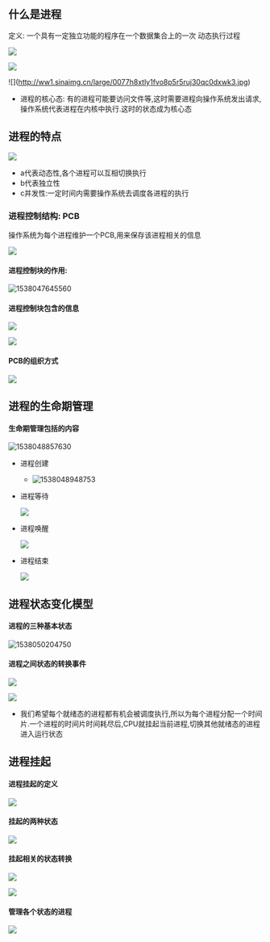 ## 什么是进程

定义: 一个具有一定独立功能的程序在一个数据集合上的一次 动态执行过程

![](http://ww1.sinaimg.cn/large/0077h8xtly1fvo8cdjxf3j30rr0gnten.jpg)

![](http://ww1.sinaimg.cn/large/0077h8xtly1fvo8e62earj30md0bagpa.jpg)

![\](http://ww1.sinaimg.cn/large/0077h8xtly1fvo8p5r5ruj30qc0dxwk3.jpg)

* 进程的核心态: 有的进程可能要访问文件等,这时需要进程向操作系统发出请求,操作系统代表进程在内核中执行.这时的状态成为核心态



## 进程的特点

![](http://ww1.sinaimg.cn/large/0077h8xtly1fvobg92wz1j30rs0gfjwf.jpg)

* a代表动态性,各个进程可以互相切换执行
* b代表独立性
* c并发性:一定时间内需要操作系统去调度各进程的执行



### 进程控制结构: PCB

操作系统为每个进程维护一个PCB,用来保存该进程相关的信息

![](http://ww1.sinaimg.cn/large/0077h8xtly1fvobm7l5tqj30s508vjvf.jpg)

#### 进程控制块的作用: 

![1538047645560](C:\Users\Administrator\AppData\Roaming\Typora\typora-user-images\1538047645560.png)

#### 进程控制块包含的信息

![](http://ww1.sinaimg.cn/large/0077h8xtly1fvobpxxkodj30td0e648h.jpg)

![](http://ww1.sinaimg.cn/large/0077h8xtly1fvobuiilbyj30tr0et13h.jpg)



#### PCB的组织方式

![](http://ww1.sinaimg.cn/large/0077h8xtly1fvobz9qq6lj30p10gojyr.jpg)



## 进程的生命期管理

#### 生命期管理包括的内容

![1538048857630](C:\Users\Administrator\AppData\Roaming\Typora\typora-user-images\1538048857630.png)



* 进程创建

  * ![1538048948753](C:\Users\Administrator\AppData\Roaming\Typora\typora-user-images\1538048948753.png)

* 进程等待

  ![](http://ww1.sinaimg.cn/large/0077h8xtly1fvocmnfe30j30mj0gndlq.jpg)


* 进程唤醒

  ![](http://ww1.sinaimg.cn/large/0077h8xtly1fvocqh8po4j30nt0gv79z.jpg)

* 进程结束

  ![](http://ww1.sinaimg.cn/large/0077h8xtly1fvocrd88aoj30qa0fzwkz.jpg)

## 进程状态变化模型

#### 进程的三种基本状态

![1538050204750](C:\Users\Administrator\AppData\Roaming\Typora\typora-user-images\1538050204750.png)

#### 进程之间状态的转换事件

![](http://ww1.sinaimg.cn/large/0077h8xtly1fvocxynidzj30ow0g2jyb.jpg)

![](http://ww1.sinaimg.cn/large/0077h8xtly1fvoczesygjj30oi0fmn3n.jpg)

* 我们希望每个就绪态的进程都有机会被调度执行,所以为每个进程分配一个时间片.一个进程的时间片时间耗尽后,CPU就挂起当前进程,切换其他就绪态的进程进入运行状态

## 进程挂起

#### 进程挂起的定义

![](http://ww1.sinaimg.cn/large/0077h8xtly1fvodevcpioj30nl0hdahp.jpg)

#### 挂起的两种状态

![](http://ww1.sinaimg.cn/large/0077h8xtly1fvodsqt9c4j30s509hdja.jpg)

#### 挂起相关的状态转换

![](http://ww1.sinaimg.cn/large/0077h8xtly1fvoe1os5h3j30sc0gq48w.jpg)

![](http://ww1.sinaimg.cn/large/0077h8xtly1fvoe6ycz8lj30t40dyjyu.jpg)

#### 管理各个状态的进程

![](http://ww1.sinaimg.cn/large/0077h8xtly1fvoeay4q3ej30ri0ci79v.jpg)



